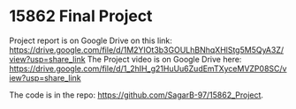 # 15862 Final Project

Project report is on Google Drive on this link: https://drive.google.com/file/d/1M2YIOt3b3GOULhBNhqXHlStg5M5QyA3Z/view?usp=share_link 
The Project video is on Google Drive here: https://drive.google.com/file/d/1_2hIH_g21HuUu6ZudEmTXyceMVZP08SC/view?usp=share_link

The code is in the repo: https://github.com/SagarB-97/15862_Project.

